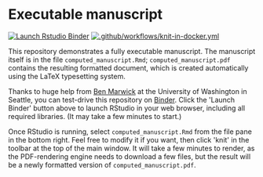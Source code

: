 # Executable manuscript

<!-- badges: start -->

[![Launch Rstudio Binder](http://mybinder.org/badge_logo.svg)](https://mybinder.org/v2/gh/jperkel/computed_manuscript/main?urlpath=rstudio) [![.github/workflows/knit-in-docker.yml](https://github.com/jperkel/computed_manuscript/actions/workflows/knit-in-docker.yml/badge.svg)](https://github.com/jperkel/computed_manuscript/actions/workflows/knit-in-docker.yml)

<!-- badges: end -->

This repository demonstrates a fully executable manuscript. The manuscript itself is in the file `computed_manuscript.Rmd`; `computed_manuscript.pdf` contains the resulting formatted document, which is created automatically using the LaTeX typesetting system.

Thanks to huge help from [Ben Marwick](https://twitter.com/benmarwick) at the University of Washington in Seattle, you can test-drive this repository on [Binder](https://mybinder.org/). Click the 'Launch Binder' button above to launch RStudio in your web browser, including all required libraries. (It may take a few minutes to start.)

Once RStudio is running, select `computed_manuscript.Rmd` from the file pane in the bottom right. Feel free to modify it if you want, then click 'knit' in the toolbar at the top of the main window. It will take a few minutes to render, as the PDF-rendering engine needs to download a few files, but the result will be a newly formatted version of `computed_manuscript.pdf`.

